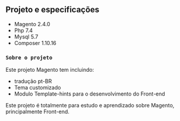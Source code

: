 ## Projeto e especificações

- Magento 2.4.0
- Php 7.4
- Mysql 5.7
- Composer 1.10.16

### `Sobre o projeto`

Este projeto Magento tem incluindo:

- tradução pt-BR
- Tema customizado
- Modulo Template-hints para o desenvolvimento do Front-end

Este projeto é totalmente para estudo e aprendizado sobre Magento, principalmente Front-end.
